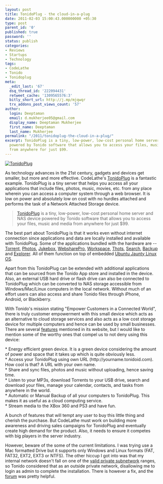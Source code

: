 ```yaml
---
layout: post
title: TonidoPlug - the cloud-in-a-plug
date: 2011-02-03 15:00:43.000000000 +05:30
type: post
parent_id: '0'
published: true
password: ''
status: publish
categories:
- Reviews
- Startups
- Technology
tags:
- CodeLathe
- Tonido
- Tonidoplug
meta:
  _edit_last: '67'
  dsq_thread_id: '222094431'
  retweet_cache: '1309565576:3'
  bitly_short_url: http://j.mp/mjqwqr
  trx_addons_post_views_count: '57'
author:
  login: Deeptaman
  email: d.mukherjee05@gmail.com
  display_name: Deeptaman Mukherjee
  first_name: Deeptaman
  last_name: Mukherjee
permalink: "/2011/tonidoplug-the-cloud-in-a-plug/"
excerpt: TonidoPlug is a tiny, low-power, low-cost personal home server and NAS device
  powered by Tonido software that allows you to access your files, music and media
  from anywhere for just $99.
---
```

<p><a href="http://www.tonidoplug.com/"><img src="/static/2011/02/tonidoplug.jpg" alt="TonidoPlug" class="alignright" /></a></p>
<p>As technology advances in the 21st century, gadgets and devices get smaller, but more and more effective. CodeLathe's <a href="http://www.tonidoplug.com/">TonidoPlug</a> is a fantastic example. TonidoPlug is a tiny server that helps you access all your applications that include files, photos, music, movies, etc. from any place wherein you can access a computer system through a web browser. It is low on power and absolutely low on cost with no hurdles attached and performs the task of a Network Attached Storage device.</p>
<blockquote><p><a href="http://www.tonidoplug.com/">TonidoPlug</a> is a tiny, low-power, low-cost personal home server and NAS device powered by Tonido software that allows you to access your files, music and media from anywhere for just $99.</p></blockquote>

<p>The best part about TonidoPlug is that it works even without internet connection since applications and data are locally installed and available with TonidoPlug. Some of the applications bundled with the hardware are -- <a href="http://www.tonido.com/app_torrent_home.html">Torrent</a>, <a href="http://www.tonido.com/app_photos_home.html">Photos</a>, <a href="http://www.tonido.com/app/jukebox">Jukebox</a>, <a href="http://www.tonido.com/app_webshare_home.html">WebsharePro</a>, <a href="http://www.tonido.com/app_workspace_home.html">Workspace</a>, <a href="http://www.tonido.com/app_thots_home.html">Thots</a>, <a href="http://www.tonido.com/app_search_home.html">Search</a>, <a href="http://www.tonido.com/app_backup_home.html">Backup</a> and <a href="http://www.tonido.com/app_explorer_home.html">Explorer</a>. All of them function on top of embedded <a href="http://www.ditii.com/2010/06/21/tonidoplug-nas-powered-by-ubuntu-jaunty-linux-os/">Ubuntu Jaunty Linux OS</a>.</p>
<p>Apart from this TonidoPlug can be extended with additional applications that can be sourced from the Tonido App store and installed in the device. Also, an external USB hard drive or flash drive can also be connected to TonidoPlug which can be converted to NAS storage accessible from Windows/Mac/Linux computers in the local network. Without much of an effort users can also access and share Tonido files through iPhone, Android, or Blackberry.</p>
<p>With Tonido's mission stating "Empower Customers in a Connected World", there is truly customer empowerment with this small device which acts as an alternative to cloud storage services and also acts as a low cost storage device for multiple computers and hence can be used by small businesses. There are several <a href="http://www.tonidoplug.com/tonido_plug_why.html">features</a> mentioned in its website, but I would like to mention some of the worthy ones that compel us to not deny using this device:</p>
<p>* Energy efficient green device. It is a green device considering the amount of power and space that it takes up which is quite obviously less.<br />
* Access your TonidoPlug using own URL (http://yourname.tonidoid.com). How cool is that? A URL with your own name.<br />
* Share and sync files, photos and music without uploading, hence saving time.<br />
* Listen to your MP3s, download Torrents to your USB drive, search and download your files, manage your calendar, contacts, and tasks from anywhere in the world.<br />
* Automatic or Manual Backup of all your computers to TonidoPlug. This makes it as useful as a cloud computing service.<br />
* Stream media to the XBox 360 and PS3 and have fun.</p>
<p>A bunch of features that will tempt any user to buy this little thing and cherish the purchase. But CodeLathe must work on building more awareness and driving sales campaigns for TonidoPlug and eventually create high demand for the product. Also, it needs to ensure it competes with big players in the server industry.</p>
<p>However, beware of the some of the current limitations. I was trying use a Mac formatted Drive but it supports only Windows and Linux formats (FAT, FAT32, EXT2, EXT3 or NTFS). The other hiccup I got into was that my internal network doesn't fall on one of the <a href="http://en.wikipedia.org/wiki/Private_network#Private_IPv4_address_spaces">valid private subnetwork</a> ranges, so Tonido considered that as an outside private network, disallowing me to login as admin to complete the installation. There is however a fix, and the <a href="http://www.tonido.com/forum/">forum</a> was pretty helpful.</p>
